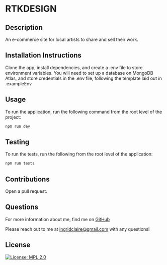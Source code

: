 # RTKDESIGN

  ## Description
An e-commerce site for local artists to share and sell their work.

## Installation Instructions
Clone the app, install dependencies, and create a .env file to store environment variables. You will need to set up a database on MongoDB Atlas, and store credentials in the .env file, following the template laid out in .exampleEnv

## Usage
To run the application, run the following command from the root level of the project:
```bash
npm run dev
```

## Testing
To run the tests, run the following from the root level of the application:
```bash
npm run tests
```

## Contributions
Open a pull request.

## Questions
For more information about me, find me on [GitHub](https://github.com/ingridclaire)

Please reach out to me at ingridclaire@gmail.com with any questions!

## License
[![License: MPL 2.0](https://img.shields.io/badge/License-MPL%202.0-brightgreen.svg)](https://opensource.org/licenses/MPL-2.0)
